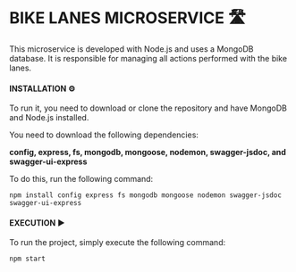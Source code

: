 # BIKE LANES MICROSERVICE 🛣️
This microservice is developed with Node.js and uses a MongoDB database. It is responsible for managing all actions performed with the bike lanes.

#### INSTALLATION ⚙️
To run it, you need to download or clone the repository and have MongoDB and Node.js installed.

You need to download the following dependencies:

**config, express, fs, mongodb, mongoose, nodemon, swagger-jsdoc, and swagger-ui-express**

To do this, run the following command:

    npm install config express fs mongodb mongoose nodemon swagger-jsdoc swagger-ui-express

#### EXECUTION ▶️
To run the project, simply execute the following command:

    npm start